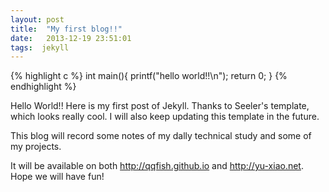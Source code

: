 ```yaml
---
layout: post
title:  "My first blog!!"
date:   2013-12-19 23:51:01
tags:  jekyll
---
```


{% highlight c %}
  int main(){
    printf("hello world!!\n");
    return 0;
  }
{% endhighlight %}

Hello World!! Here is my first post of Jekyll. Thanks to Seeler's template, which looks really cool.  I will also keep updating this template in the future. 

This blog will record some notes of my dally technical study and some of my projects.

It will be available on both <http://qqfish.github.io> and <http://yu-xiao.net>. Hope we will have fun!
